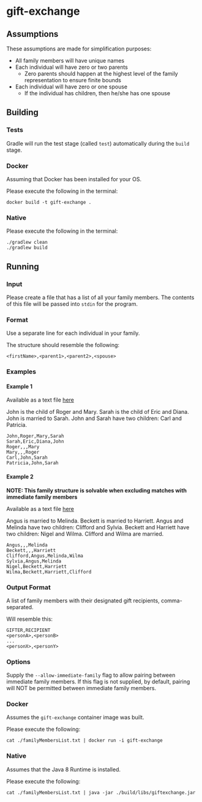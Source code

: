 # gift-exchange

## Assumptions

These assumptions are made for simplification purposes:
* All family members will have unique names
* Each individual will have zero or two parents
  * Zero parents should happen at the highest level of the family representation to ensure finite bounds
* Each individual will have zero or one spouse
  * If the individual has children, then he/she has one spouse

## Building

### Tests

Gradle will run the test stage (called `test`) automatically during the `build` stage.

### Docker

Assuming that Docker has been installed for your OS.

Please execute the following in the terminal:

```
docker build -t gift-exchange .
```

### Native

Please execute the following in the terminal:

```
./gradlew clean
./gradlew build
```

## Running

### Input

Please create a file that has a list of all your family members.
The contents of this file will be passed into `stdin` for the program.

### Format

Use a separate line for each individual in your family.

The structure should resemble the following:
```
<firstName>,<parent1>,<parent2>,<spouse>
```

### Examples

#### Example 1

Available as a text file [here](examples/compatibleOnlyWithLooseFilter.txt)

John is the child of Roger and Mary.
Sarah is the child of Eric and Diana.
John is married to Sarah.
John and Sarah have two children: Carl and Patricia.

```
John,Roger,Mary,Sarah
Sarah,Eric,Diana,John
Roger,,,Mary
Mary,,,Roger
Carl,John,Sarah
Patricia,John,Sarah
```

#### Example 2

**NOTE: This family structure is solvable when excluding matches with immediate family members**

Available as a text file [here](examples/compatibleWithImmediateFamilyFilter.txt)

Angus is married to Melinda.
Beckett is married to Harriett.
Angus and Melinda have two children: Clifford and Sylvia.
Beckett and Harriett have two children: Nigel and Wilma.
Clifford and Wilma are married.

```
Angus,,,Melinda
Beckett,,,Harriett
Clifford,Angus,Melinda,Wilma
Sylvia,Angus,Melinda
Nigel,Beckett,Harriett
Wilma,Beckett,Harriett,Clifford
```

### Output Format

A list of family members with their designated gift recipients, comma-separated.

Will resemble this:
```
GIFTER,RECIPIENT
<personA>,<personB>
...
<personX>,<personY>
```

### Options

Supply the `--allow-immediate-family` flag to allow pairing between immediate family members.
If this flag is not supplied, by default, pairing will NOT be permitted between immediate family
members.

### Docker

Assumes the `gift-exchange` container image was built.

Please execute the following:

```
cat ./familyMembersList.txt | docker run -i gift-exchange
```

### Native

Assumes that the Java 8 Runtime is installed.

Please execute the following:

```
cat ./familyMembersList.txt | java -jar ./build/libs/giftexchange.jar
```
